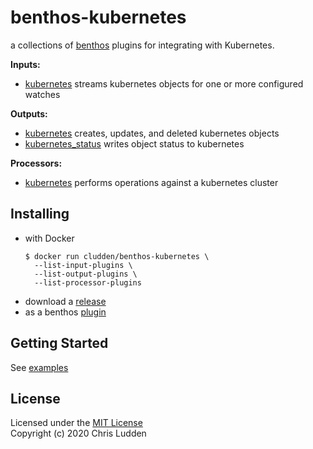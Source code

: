 # benthos-kubernetes

a collections of [benthos](https://github.com/Jeffail/benthos) plugins for integrating with Kubernetes.

**Inputs:**

- [kubernetes](./doc/kubernetes_input.md) streams kubernetes objects for one or more configured watches

**Outputs:**

- [kubernetes](./doc/kubernetes_output.md) creates, updates, and deleted kubernetes objects
- [kubernetes_status](./doc/kubernetes_status_output.md) writes object status to kubernetes

**Processors:**

- [kubernetes](./doc/kubernetes_processor.md) performs operations against a kubernetes cluster

## Installing

- with Docker
  ```shell
  $ docker run cludden/benthos-kubernetes \
    --list-input-plugins \
    --list-output-plugins \
    --list-processor-plugins
  ```
- download a [release](https://github.com/cludden/benthos-kubernetes/releases)
- as a benthos [plugin](./cmd/benthos/main.go)

## Getting Started

See [examples](./example/status.yml)

## License

Licensed under the [MIT License](LICENSE.md)  
Copyright (c) 2020 Chris Ludden
